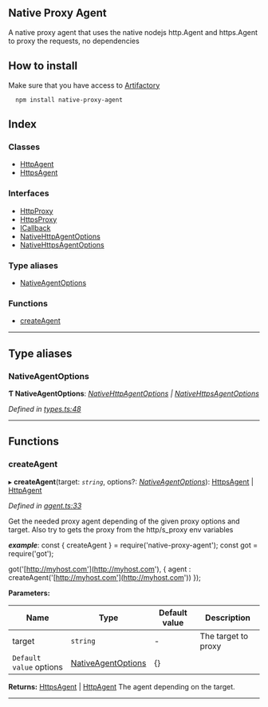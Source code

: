 
Native Proxy Agent
------------------

A native proxy agent that uses the native nodejs http.Agent and https.Agent to proxy the requests, no dependencies

How to install
--------------

Make sure that you have access to [Artifactory](https://axags.jfrog.io/axags/api/npm/virtual-bcn-node/)

```console
  npm install native-proxy-agent
```

## Index

### Classes

* [HttpAgent](classes/httpagent.md)
* [HttpsAgent](classes/httpsagent.md)

### Interfaces

* [HttpProxy](interfaces/httpproxy.md)
* [HttpsProxy](interfaces/httpsproxy.md)
* [ICallback](interfaces/icallback.md)
* [NativeHttpAgentOptions](interfaces/nativehttpagentoptions.md)
* [NativeHttpsAgentOptions](interfaces/nativehttpsagentoptions.md)

### Type aliases

* [NativeAgentOptions](#nativeagentoptions)

### Functions

* [createAgent](#createagent)

---

## Type aliases

<a id="nativeagentoptions"></a>

###  NativeAgentOptions

**Ƭ NativeAgentOptions**: *[NativeHttpAgentOptions](interfaces/nativehttpagentoptions.md) \| [NativeHttpsAgentOptions](interfaces/nativehttpsagentoptions.md)*

*Defined in [types.ts:48](https://github.axa.com/Digital/bauta-nodejs/blob/af04a7f/packages/native-proxy-agent/src/types.ts#L48)*

___

## Functions

<a id="createagent"></a>

###  createAgent

▸ **createAgent**(target: *`string`*, options?: *[NativeAgentOptions](#nativeagentoptions)*): [HttpsAgent](classes/httpsagent.md) \| [HttpAgent](classes/httpagent.md)

*Defined in [agent.ts:33](https://github.axa.com/Digital/bauta-nodejs/blob/af04a7f/packages/native-proxy-agent/src/agent.ts#L33)*

Get the needed proxy agent depending of the given proxy options and target. Also try to gets the proxy from the http/s\_proxy env variables

*__example__*: const { createAgent } = require('native-proxy-agent'); const got = require('got');

got('[http://myhost.com'](http://myhost.com'), { agent : createAgent('[http://myhost.com'](http://myhost.com')) });

**Parameters:**

| Name | Type | Default value | Description |
| ------ | ------ | ------ | ------ |
| target | `string` | - |  The target to proxy |
| `Default value` options | [NativeAgentOptions](#nativeagentoptions) |  {} |

**Returns:** [HttpsAgent](classes/httpsagent.md) \| [HttpAgent](classes/httpagent.md)
The agent depending on the target.

___

